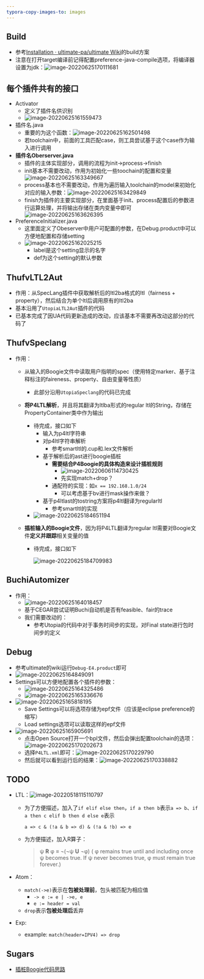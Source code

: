 ```yaml
---
typora-copy-images-to: images
---
```


## Build

- 参考[Installation · ultimate-pa/ultimate Wiki](https://github.com/ultimate-pa/ultimate/wiki/Installation)的build方案
- 注意在打开target编译前记得配置preference-java-compile选项，将编译器设置为jdk：![image-20220625170111681](images\image-20220625170111681.png)

## 每个插件共有的接口

- Activator
  - 定义了插件名供识别
  - ![image-20220625161559473](images\image-20220625161559473.png)
- 插件名.java
  - 重要的为这个函数：![image-20220625162501498](images\image-20220625162501498.png)
  - 若toolchain中，前面的工具匹配case，则工具尝试基于这个case作为输入进行调用
- **插件名Oberserver.java**
  - 插件的主体实现部分，调用的流程为init->process->finish
  - init基本不需要改动，作用为初始化一些toochain的配置和变量![image-20220625163349667](images\image-20220625163349667.png)
  - process基本也不需要改动，作用为遍历输入toolchain的model来初始化对应的输入参数：![image-20220625163429849](images\image-20220625163429849.png)
  - finish为插件的主要实现部分，在里面基于init、process配置后的参数进行运算处理，并将输出存储在类内变量中即可![image-20220625163626395](images\image-20220625163626395.png)
- PreferenceInitializer.java
  - 这里面定义了Obeserver中用户可配置的参数，在Debug.product中可以方便地配置和存储setting
  - ![image-20220625162025215](images\image-20220625162025215.png)
    - label是这个setting显示的名字
    - def为这个setting的默认参数

## ThufvLTL2Aut

- 作用：从SpecLang插件中获取解析后的ltl2ba格式的ltl（fairness + property），然后结合为单个ltl后调用原有的ltl2ba
- 基本沿用了`UtopiaLTL2Aut`插件的代码
- 已基本完成了因UA代码更新造成的改动，应该基本不需要再改动这部分的代码了

## ThufvSpeclang

- 作用：

  - 从输入的Boogie文件中读取用户指明的spec（使用特定marker、基于注释标注的faireness、property、自由变量等性质）

    - 此部分沿用`UtopiaSpeclang`的代码已完成

  - **将P4LTL解析**，并且将其翻译为ltlba形式的regular ltl的String，存储在PropertyContainer类中作为输出

    - 待完成，接口如下
      - 输入为p4ltl字符串
      - 对p4ltl字符串解析
        - 参考smartltl的.cup和.lex文件解析
      - 基于解析后的ast进行boogie插桩
        - **需要结合P4Boogie的具体构造来设计插桩规则**
          - ![image-20220606114730425](images\image-20220606114730425.png)
          - 先实现match+drop？
        - 通配符的实现：如`x == 192.168.1.0/24`
          - 可以考虑基于bv进行mask操作来做？
      - 基于p4ltlast的tostring方案将p4ltl翻译为regularltl
        - 参考smartltl的实现
    - ![image-20220625184651194](images\image-20220625184651194.png)
  
  - **插桩输入的Boogie文件**，因为将P4LTL翻译为regular ltl需要对Boogie文件**定义并跟踪**相关变量的值
  
    - 待完成，接口如下
  
      ![image-20220625184709983](images\image-20220625184709983.png)

## BuchiAutomizer

- 作用：
  - ![image-20220625164018457](images\image-20220625164018457.png)
  - 基于CEGAR尝试证明Buchi自动机是否有feasible、fair的trace
  - 我们需要改动的：
    - 参考Utopia的代码中对于事务时间步的实现，对Final state进行包时间步的定义

## Debug

- 参考ultimate的wiki运行`Debug-E4.product`即可
- ![image-20220625164849091](images\image-20220625164849091.png)
- Settings可以方便地配置各个插件的参数：
  - ![image-20220625164325486](images\image-20220625164325486.png)
  - ![image-20220625165336676](images\image-20220625165336676.png)
- ![image-20220625165818195](images\image-20220625165818195.png)
  - Save Settings可以将选项存储为epf文件（应该是eclipse preference的缩写）
  - Load settings选项可以读取这样的epf文件
- ![image-20220625165905691](images\image-20220625165905691.png)
  - 点击Open Source打开一个bpl文件，然后会弹出配置toolchain的选项：![image-20220625170202673](images\image-20220625170202673.png)
  - 选择`P4LTL.xml`即可：![image-20220625170229790](images\image-20220625170229790.png)
  - 然后就可以看到运行后的结果：![image-20220625170338882](images\image-20220625170338882.png)

## TODO

- LTL：![image-20220518115110797](images\image-20220518115110797.png)

  - 为了方便描述，加入了`if elif else then`，`if a then b`表示`a => b`、`if a then c elif b then d else e`表示

    `a => c & (!a & b => d) & (!a & !b) => e`

  - 为方便描述，加入R算子：

    > ψ **R** φ ≡ ¬(¬ψ **U** ¬φ) ( φ remains true until and including once ψ becomes true. If ψ never becomes true, φ must remain true forever.)

- Atom：

  - `match(->e)`表示在**包被处理前**，包头被匹配为相应值
    - `-> e := e | ->e, e`
    - `e := header = val`
  - `drop`表示**包被处理后**丢弃

- Exp:

  - example: `match(header=IPV4) => drop`

## Sugars

- [插桩Boogie代码思路](./sugars)

